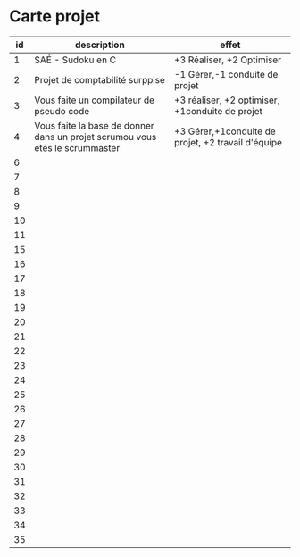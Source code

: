 # Carte projet

|id |description| effet|
|--|------------|-------|
|1|SAÉ - Sudoku en C|+3 Réaliser, +2 Optimiser|
|2|Projet de comptabilité surppise|-1 Gérer,-1 conduite de projet |
|3|Vous faite un compilateur de pseudo code|+3 réaliser, +2 optimiser, +1conduite de projet|
|4|Vous faite la base de donner dans un projet scrumou vous etes le scrummaster|+3 Gérer,+1conduite de projet, +2 travail d'équipe|
|6|||
|7|||
|8|||
|9|||
|10|||
|11|||
|15|||
|16|||
|17|||
|18|||
|19|||
|20|||
|21|||
|22|||
|23|||
|24|||
|25|||
|26|||
|27|||
|28|||
|29|||
|30|||
|31|||
|32|||
|33|||
|34|||
|35|||

